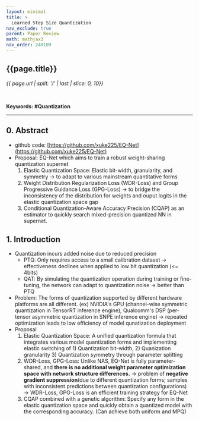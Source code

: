 ```yaml
---
layout: minimal
title: >
  Learned Step Size Quantization
nav_exclude: true
parent: Paper Review
math: mathjax3
nav_order: 240109
---
```


## {{page.title}}
*{{ page.url | split: '/' | last | slice: 0, 10}}*

 <br>

**Keywords: #Quantization**

---


## 0. Abstract
- github code: [https://github.com/xuke225/EQ-Net](https://github.com/xuke225/EQ-Net)
- Proposal: EQ-Net which aims to train a robust weight-sharing quantization supernet 
    1. Elastic Quantization Space: Elastic bit-width, granularity, and symmetry → to adapt to various mainstream quantitative forms 
    2. Weight Distribution Regularization Loss (WDR-Loss) and Group Progressive Guidance Loss (GPG-Loss) → to bridge the inconsistency of the distribution for weights and ouput logits in the elastic quantization space gap 
    3. Conditional Quantization-Aware Accuracy Precision (CQAP) as an estimator to quickly search mixed-precision quantized NN in supernet. 

## 1. Introduction
- Quantization incurs added noise due to reduced precision 
    - PTQ: Only requires access to a small calibration dataset → effectiveness declines when applied to low bit quantization (<= 4bits)
    - QAT: By simulating the quantization operation during training or fine-tuning, the network can adapt to quantization noise → better than PTQ
- Problem: The forms of quantization supported by different hardware platforms are all different. (ex) NVIDIA's GPU (channel-wise symmetric quantization in TensorRT inference engine), Qualcomm's DSP (per-tensor asymmetric quantization in SNPE inference engine) → repeated optimization leads to low efficiency of model qunatization deployment
- Proposal
    1. Elastic Quantization Space: A unified quantization formula that integrates various model quantization forms and implementing elastic switching of 1) Quantization bit-width, 2) Quanization granularity 3) Quantization symmetry through parameter splitting
    2. WDR-Loss, GPG-Loss: Unlike NAS, EQ-Net is fully parameter-shared, and **there is no additional weight parameter optimization space with network structure differences.** → problem of **negative gradient suppression**(due to different quantization forms; samples with inconsistent predictions between quantization configurations) → WDR-Loss, GPG-Loss is an efficient training strategy for EQ-Net
    3. CQAP combined with a genetic algorithm: Specify any form in the elastic quantization space and quickly obtain a quantized model with the corresponding accuracy. (Can achieve both uniform and MPQ)